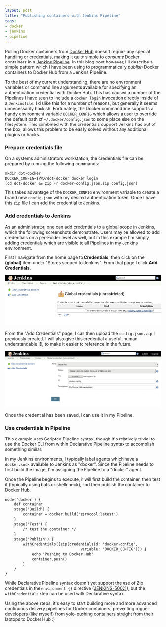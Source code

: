 ```yaml
---
layout: post
title: "Publishing containers with Jenkins Pipeline"
tags:
- docker
- jenkins
- pipeline
---
```


Pulling Docker containers from [Docker Hub](https://hub.docker.com) doesn't
require any special handling or credentials, making it quite simple to
_consume_ Docker containers in a [Jenkins Pipeline](https://jenkins.io/doc/book/pipeline).
In this blog post however, I'll describe a simple pattern which I have been
using to programmatically _publish_ Docker containers to Docker Hub from a
Jenkins Pipeline.

To the best of my current understanding, there are no environment variables or
command line arguments available for specifying an authentication credential
with Docker Hub. This has caused a number of the Pipelines I have seen to
include a `docker login` invocation directly inside of a `Jenkinsfile`. I
dislike this for a number of reasons, but generally it seems unnecessarily
hackish. Fortunately, the Docker command line supports a handy environment
variable `DOCKER_CONFIG` which allows a user to override the default path of
`~/.docker/config.json` to some place else on the filesystem. This combined
with the credentials support Jenkins has out of the box, allows this problem to
be easily solved without any additional plugins or hacks.

### Prepare credentials file

On a systems administrators workstation, the credentials file can be prepared
by running the following commands:

```
mkdir dot-docker
DOCKER_CONFIG=$PWD/dot-docker docker login
(cd dot-docker && zip -r docker-config.json.zip config.json)
```

This takes advantage of the `DOCKER_CONFIG` environment variable to create a
brand new `config.json` with my desired authentication token. Once I have this
`zip` file I can add the credential to Jenkins.

### Add credentials to Jenkins

As an administrator, one can add credentials to a global scope in Jenkins,
which the following screenshots demonstrate. Users may be allowed to add
credentials on a per-Folder level as well, but in this example I'm simply
adding credentials which are visible to all Pipelines in my Jenkins
environment.


First I navigate from the home page to **Credentials**, then click on the
**(global)** item under "Stores scoped to Jenkins". From that page I click
**Add Credentials**.

![Adding credentials to Jenkins](/images/post-images/docker-config-pipeline/adding-credentials.png)

From the "Add Credentials" page, I can then upload the `config.json.zip` I
previously created. I will also give this credential a useful,
human-understandable ID, to make it easier to reference in the future.

![Configuring credentials to Jenkins](/images/post-images/docker-config-pipeline/configure-credentials.png)

Once the credential has been saved, I can use it in my Pipeline.


### Use credentials in Pipeline

This example uses Scripted Pipeline syntax, though it's relatively trivial to
use the Docker CLI from within Declarative Pipeline syntax to accomplish
something similar.

In my Jenkins environments, I typically label agents which have a `docker.sock`
available to Jenkins as "docker". Since the Pipeline needs to first build the
image, I'm assigning the Pipeline to a "docker" agent.

Once the Pipeline begins to execute, it will first build the container, then
test it (typically using bats or shellcheck), and then publish the container to
Docker Hub.

```
node('docker') {
    def container
    stage('Build') {
        container = docker.build('zerocool:latest')
    }
    stage('Test') {
        /* test the container */
    }
    stage('Publish') {
        withCredentials([zip(credentialsId: 'docker-config',
                                  variable: 'DOCKER_CONFIG')]) {
            echo 'Pushing to Docker Hub'
            container.push()
        }
    }
}
```

While Declarative Pipeline syntax doesn't yet support the use of Zip credentials in
the `environment {}` directive
([JENKINS-50021](https://issues.jenkins-ci.org/browse/JENKINS-50021)), but the
`withCredentials` step can be used with Declarative syntax.


Using the above steps, it's easy to start building more and more advanced
continuous delivery pipelines for Docker containers, preventing rogue
developers (like myself) from yolo-pushing containers straight from their
laptops to Docker Hub :)
